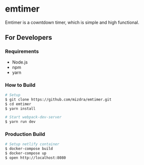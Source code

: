 # emtimer
Emtimer is a cowntdown timer, which is simple and high functional.

## For Developers

### Requirements
- Node.js
- npm
- yarn

### How to Build
```bash
# Setup
$ git clone https://github.com/mizdra/emtimer.git
$ cd emtimer
$ yarn install

# Start webpack-dev-server
$ yarn run dev
```

### Production Build
```bash
# Setup netlify container
$ docker-compose build
$ docker-compose up
$ open http://localhost:8080
```
